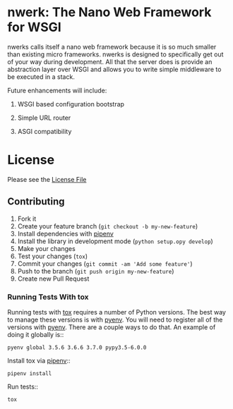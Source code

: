 nwerk: The Nano Web Framework for WSGI
=======================================

nwerks calls itself a nano web framework because it is so much smaller than 
existing micro frameworks. nwerks is designed to specifically get out of your 
way during development. All that the server does is provide an abstraction layer
over WSGI and allows you to write simple middleware to be executed in a stack.

Future enhancements will include:

1. WSGI based configuration bootstrap

2. Simple URL router

3. ASGI compatibility


# License

Please see the [License File](LICENSE.md)

## Contributing

1. Fork it
2. Create your feature branch (`git checkout -b my-new-feature`)
3. Install dependencies with [pipenv](https://pipenv.readthedocs.io/en/latest/)
3. Install the library in development mode (`python setup.opy develop`)
3. Make your changes
4. Test your changes (`tox`)
5. Commit your changes (`git commit -am 'Add some feature'`)
6. Push to the branch (`git push origin my-new-feature`)
7. Create new Pull Request

### Running Tests With tox

Running tests with [tox](https://tox.readthedocs.io/en/latest/) requires a number of Python versions. The best way to 
manage these versions is with [pyenv](https://github.com/pyenv/pyenv). You will 
need to register all of the versions with 
[pyenv](https://github.com/pyenv/pyenv). There are a couple ways to do that. 
An example of doing it globally is::

    pyenv global 3.5.6 3.6.6 3.7.0 pypy3.5-6.0.0

Install tox via [pipenv](https://pipenv.readthedocs.io/en/latest/)::

    pipenv install

Run tests::

    tox
